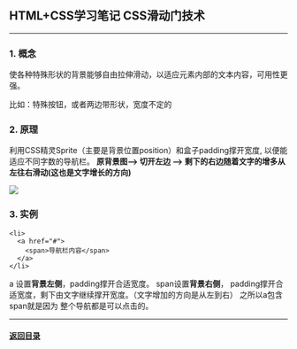 ## HTML+CSS学习笔记 CSS滑动门技术

---

###  1. 概念

使各种特殊形状的背景能够自由拉伸滑动，以适应元素内部的文本内容，可用性更强。

比如：特殊按钮，或者两边带形状，宽度不定的



### 2. 原理

利用CSS精灵Sprite（主要是背景位置position）和盒子padding撑开宽度, 以便能适应不同字数的导航栏。
**原背景图--> 切开左边 --> 剩下的右边随着文字的增多从左往右滑动(这也是文字增长的方向)**

![](C:\Users\LiYang\Desktop\my\Notes\HTML\img\bg1.png)

### 3. 实例

```
<li>
  <a href="#">
    <span>导航栏内容</span>
  </a>
</li>
```

a 设置**背景左侧**，padding撑开合适宽度。
span设置**背景右侧**， padding撑开合适宽度，剩下由文字继续撑开宽度。（文字增加的方向是从左到右）
之所以a包含span就是因为 整个导航都是可以点击的。





---

#### [返回目录](./)

